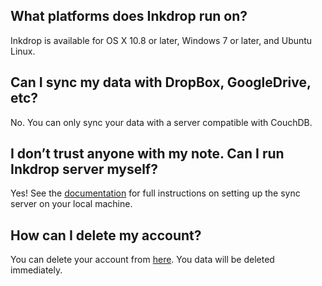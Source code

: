 ## What platforms does Inkdrop run on?

Inkdrop is available for OS X 10.8 or later, Windows 7 or later, and Ubuntu Linux.

## Can I sync my data with DropBox, GoogleDrive, etc?

No. You can only sync your data with a server compatible with CouchDB.

## I don’t trust anyone with my note. Can I run Inkdrop server myself?

Yes!
See the [documentation](/manual/synchronizing-in-the-cloud) for full instructions on setting up the sync server on your local machine.

## How can I delete my account?

You can delete your account from [here](https://www.inkdrop.info/account/delete).
You data will be deleted immediately.


